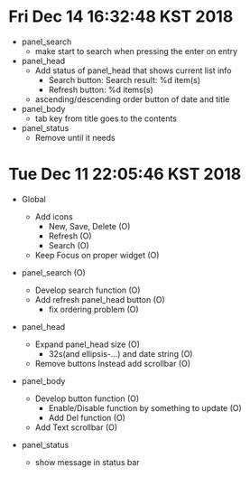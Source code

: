 
# Fri Dec 14 16:32:48 KST 2018

- panel_search
  * make start to search when pressing the enter on entry
- panel_head
  * Add status of panel_head that shows current list info
    * Search button: Search result: %d item(s)
    * Refresh button:  %d items(s)
  * ascending/descending order button of date and title 
- panel_body
  * tab key from title goes to the contents
- panel_status
  * Remove until it needs


# Tue Dec 11 22:05:46 KST 2018

- Global
  * Add icons
    * New, Save, Delete						(O)
    * Refresh							(O)
    * Search							(O)
  * Keep Focus on proper widget					(O)
- panel_search							(O)
  * Develop search function					(O)
  * Add refresh panel_head button				(O)
    * fix ordering problem					(O)
- panel_head
  * Expand panel_head size					(O)
    * 32s(and ellipsis-...) and date string			(O)
  * Remove buttons Instead add scrollbar			(O)
- panel_body
  * Develop button function					(O)
    * Enable/Disable function by something to update		(O)
    * Add Del function						(O)
  * Add Text scrollbar						(O)

- panel_status
  * show message in status bar
